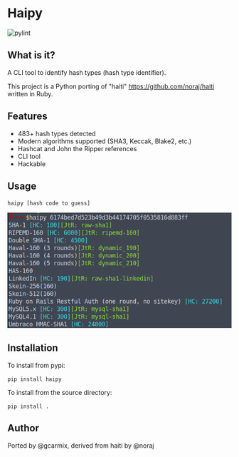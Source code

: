 # Haipy
![pylint](https://github.com/gcarmix/haipy/actions/workflows/pylint.yml/badge.svg)
## What is it?

A CLI tool to identify hash types (hash type identifier).

This project is a Python porting of "haiti" https://github.com/noraj/haiti written in Ruby.

## Features

- 483+ hash types detected
- Modern algorithms supported (SHA3, Keccak, Blake2, etc.)
- Hashcat and John the Ripper references
- CLI tool
- Hackable
## Usage
```
haipy [hash code to guess]
```

![terminal view](haipycli.png)

## Installation

To install from pypi:
```
pip install haipy
```

To install from the source directory:
```
pip install .
```

## Author

Ported by @gcarmix, derived from haiti by @noraj

